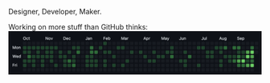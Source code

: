 Designer, Developer, Maker.

Working on more stuff than GitHub thinks:
![Private GitHub Contributions](https://github.com/alexberkowitz/alexberkowitz/blob/main/github_contributions_9-24-2024.png)
